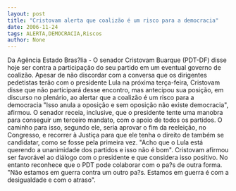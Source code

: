 ```yaml
---
layout: post
title: "Cristovam alerta que coalizão é um risco para a democracia"
date: 2006-11-24
tags: ALERTA,DEMOCRACIA,Riscos
author: None
---
```

Da Agência Estado
Bras?lia - O senador Cristovam Buarque (PDT-DF) disse hoje ser contra a participação do seu partido em um eventual governo de coalizão. Apesar de não discordar com a conversa que os dirigentes pedetistas terão com o presidente Lula na próxima terça-feira, Cristovam disse que não participará desse encontro, mas antecipou sua posição, em discurso no plenário, ao alertar que a coalizão é um risco para a democracia \"Isso anula a oposição e sem oposição não existe democracia\", afirmou.
O senador receia, inclusive, que o presidente tente uma manobra para conseguir um terceiro mandato, com o apoio de todos os partidos. O caminho para isso, segundo ele, seria aprovar o fim da reeleição, no Congresso, e recorrer à Justiça para que ele tenha o direito de também
 se candidatar, como se fosse pela primeira vez. 
\"Acho que o Lula está querendo a unanimidade dos partidos e isso não é bom\". Cristovam afirmou ser favorável ao diálogo com o presidente e que considera isso positivo. No entanto reconhece que o PDT pode colaborar com o pa?s de outra forma. \"Não estamos em guerra contra um outro pa?s. Estamos em guerra é com a desigualdade e com o atraso\". 
